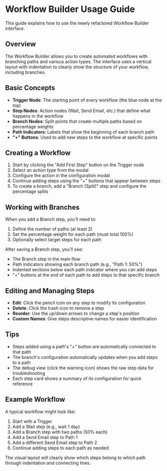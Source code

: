 # Workflow Builder Usage Guide

This guide explains how to use the newly refactored Workflow Builder interface.

## Overview

The Workflow Builder allows you to create automated workflows with branching paths and various action types. The interface uses a vertical layout with indentation to clearly show the structure of your workflow, including branches.

## Basic Concepts

- **Trigger Node**: The starting point of every workflow (the blue node at the top)
- **Step Nodes**: Action nodes (Wait, Send Email, etc.) that define what happens in the workflow
- **Branch Nodes**: Split points that create multiple paths based on percentage weights
- **Path Indicators**: Labels that show the beginning of each branch path
- **"+" Buttons**: Used to add new steps to the workflow at specific points

## Creating a Workflow

1. Start by clicking the "Add First Step" button on the Trigger node
2. Select an action type from the modal
3. Configure the action in the configuration modal
4. Continue adding steps using the "+" buttons that appear between steps
5. To create a branch, add a "Branch (Split)" step and configure the percentage splits

## Working with Branches

When you add a Branch step, you'll need to:

1. Define the number of paths (at least 2)
2. Set the percentage weight for each path (must total 100%)
3. Optionally select target steps for each path

After saving a Branch step, you'll see:
- The Branch step in the main flow
- Path indicators showing each branch path (e.g., "Path 1: 50%")
- Indented sections below each path indicator where you can add steps
- "+" buttons at the end of each path to add steps to that specific branch

## Editing and Managing Steps

- **Edit**: Click the pencil icon on any step to modify its configuration
- **Delete**: Click the trash icon to remove a step
- **Reorder**: Use the up/down arrows to change a step's position
- **Custom Names**: Give steps descriptive names for easier identification

## Tips

- Steps added using a path's "+" button are automatically connected to that path
- The branch's configuration automatically updates when you add steps to a path
- The debug view (click the warning icon) shows the raw step data for troubleshooting
- Each step card shows a summary of its configuration for quick reference

## Example Workflow

A typical workflow might look like:
1. Start with a Trigger
2. Add a Wait step (e.g., wait 1 day)
3. Add a Branch step with two paths (50% each)
4. Add a Send Email step to Path 1
5. Add a different Send Email step to Path 2
6. Continue adding steps to each path as needed

The visual layout will clearly show which steps belong to which path through indentation and connecting lines.
